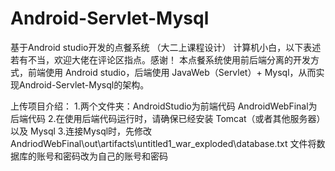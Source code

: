 # Android-Servlet-Mysql
基于Android studio开发的点餐系统
（大二上课程设计） 计算机小白，以下表述若有不当，欢迎大佬在评论区指点。感谢！
本点餐系统使用前后端分离的开发方式，前端使用 Android studio，后端使用 JavaWeb（Servlet）+ Mysql，从而实现Android-Servlet-Mysql的架构。

上传项目介绍：
  1.两个文件夹：AndroidStudio为前端代码 AndroidWebFinal为后端代码
  2.在使用后端代码运行时，请确保已经安装 Tomcat（或者其他服务器）以及 Mysql 
  3.连接Mysql时，先修改 AndriodWebFinal\out\artifacts\untitled1_war_exploded\database.txt 文件将数据库的账号和密码改为自己的账号和密码
  
